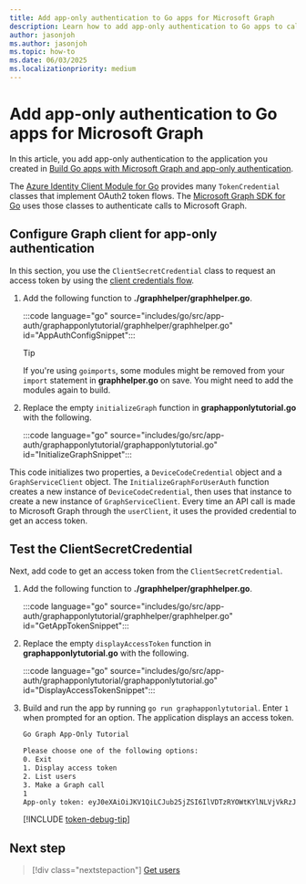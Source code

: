 ```yaml
---
title: Add app-only authentication to Go apps for Microsoft Graph
description: Learn how to add app-only authentication to Go apps to call Microsoft Graph
author: jasonjoh
ms.author: jasonjoh
ms.topic: how-to
ms.date: 06/03/2025
ms.localizationpriority: medium
---
```


# Add app-only authentication to Go apps for Microsoft Graph

<!-- cSpell:ignore graphhelper, goimports, graphapponlytutorial -->

In this article, you add app-only authentication to the application you created in [Build Go apps with Microsoft Graph and app-only authentication](go-app-only.md).

The [Azure Identity Client Module for Go](https://github.com/Azure/azure-sdk-for-go/tree/main/sdk/azidentity) provides many `TokenCredential` classes that implement OAuth2 token flows. The [Microsoft Graph SDK for Go](https://github.com/microsoftgraph/msgraph-sdk-go) uses those classes to authenticate calls to Microsoft Graph.

## Configure Graph client for app-only authentication

In this section, you use the `ClientSecretCredential` class to request an access token by using the [client credentials flow](/azure/active-directory/develop/v2-oauth2-client-creds-grant-flow).

1. Add the following function to **./graphhelper/graphhelper.go**.

    :::code language="go" source="includes/go/src/app-auth/graphapponlytutorial/graphhelper/graphhelper.go" id="AppAuthConfigSnippet":::

    > [!TIP]
    > If you're using `goimports`, some modules might be removed from your `import` statement in **graphhelper.go** on save. You might need to add the modules again to build.

1. Replace the empty `initializeGraph` function in **graphapponlytutorial.go** with the following.

    :::code language="go" source="includes/go/src/app-auth/graphapponlytutorial/graphapponlytutorial.go" id="InitializeGraphSnippet":::

This code initializes two properties, a `DeviceCodeCredential` object and a `GraphServiceClient` object. The `InitializeGraphForUserAuth` function creates a new instance of `DeviceCodeCredential`, then uses that instance to create a new instance of `GraphServiceClient`. Every time an API call is made to Microsoft Graph through the `userClient`, it uses the provided credential to get an access token.

## Test the ClientSecretCredential

Next, add code to get an access token from the `ClientSecretCredential`.

1. Add the following function to **./graphhelper/graphhelper.go**.

    :::code language="go" source="includes/go/src/app-auth/graphapponlytutorial/graphhelper/graphhelper.go" id="GetAppTokenSnippet":::

1. Replace the empty `displayAccessToken` function in **graphapponlytutorial.go** with the following.

    :::code language="go" source="includes/go/src/app-auth/graphapponlytutorial/graphapponlytutorial.go" id="DisplayAccessTokenSnippet":::

1. Build and run the app by running `go run graphapponlytutorial`. Enter `1` when prompted for an option. The application displays an access token.

    ```bash
    Go Graph App-Only Tutorial

    Please choose one of the following options:
    0. Exit
    1. Display access token
    2. List users
    3. Make a Graph call
    1
    App-only token: eyJ0eXAiOiJKV1QiLCJub25jZSI6IlVDTzRYOWtKYlNLVjVkRzJGenJqd2xvVUcwWS...
    ```

    [!INCLUDE [token-debug-tip](includes/shared/app-token-debug-tip.md)]

## Next step

> [!div class="nextstepaction"]
> [Get users](go-app-only-get-users.md)
